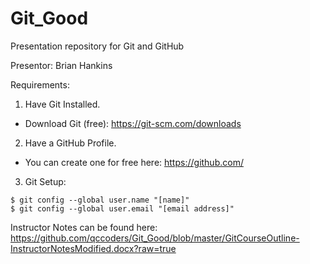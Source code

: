 # Git_Good

Presentation repository for Git and GitHub

Presentor: Brian Hankins

Requirements:

1. Have Git Installed.

-   Download Git (free): https://git-scm.com/downloads

2. Have a GitHub Profile.

 -  You can create one for free here: https://github.com/

3. Git Setup:

``` 
$ git config --global user.name "[name]"
$ git config --global user.email "[email address]" 
```

Instructor Notes can be found here: https://github.com/qccoders/Git_Good/blob/master/GitCourseOutline-InstructorNotesModified.docx?raw=true
